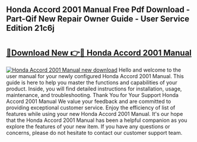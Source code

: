 ## Honda Accord 2001 Manual Free Pdf Download - Part-Qif New Repair Owner Guide - User Service Edition 21c6j

# <h2><a href="http://bc21623.oget.top/?id=Honda+Accord+2001+Manual">🔗Download New 👉🔴 Honda Accord 2001 Manual</a></h2>

[![Honda Accord 2001 Manual new download](https://i.imgur.com/5g1atiW.png)](http://bc21623.oget.top/?id=Honda+Accord+2001+Manual)
Hello and welcome to the user manual for your newly configured Honda Accord 2001 Manual. This guide is here to help you master the functions and capabilities of your product. Inside, you will find detailed instructions for installation, usage, maintenance, and troubleshooting. Thank You for Your Support Honda Accord 2001 Manual We value your feedback and are committed to providing exceptional customer service. Enjoy the efficiency of list of features while using your new Honda Accord 2001 Manual. It's our hope that the Honda Accord 2001 Manual has been a helpful companion as you explore the features of your new item. If you have any questions or concerns, please do not hesitate to contact our customer support team.
